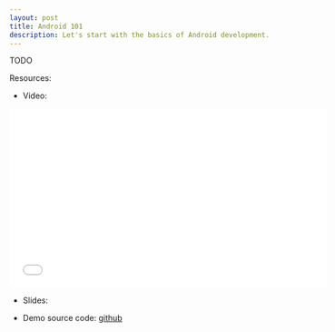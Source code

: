 ```yaml
---
layout: post
title: Android 101
description: Let's start with the basics of Android development.
---
```


TODO





Resources:

* Video:
<iframe width="560" height="315" src="//www.youtube.com/embed/pqUAblybq6k" frameborder="0" allowfullscreen></iframe>

* Slides:
  
<script async class="speakerdeck-embed" data-id="49f427904c77013268194ae983a8a7e9" data-ratio="1.33333333333333" src="//speakerdeck.com/assets/embed.js"></script>

* Demo source code: [github](https://github.com/dral3x/Android101Example)


